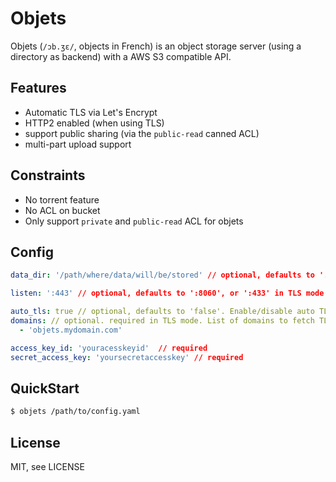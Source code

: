 # Objets

Objets (`/ɔb.ʒɛ/`, objects in French) is an object storage server (using a directory as backend) with a AWS S3 compatible API.

## Features

 - Automatic TLS via Let's Encrypt
 - HTTP2 enabled (when using TLS)
 - support public sharing (via the `public-read` canned ACL)
 - multi-part upload support

## Constraints

 - No torrent feature
 - No ACL on bucket
 - Only support `private` and `public-read` ACL for objets

## Config

```yaml
data_dir: '/path/where/data/will/be/stored' // optional, defaults to './objets_data'

listen: ':443' // optional, defaults to ':8060', or ':433' in TLS mode

auto_tls: true // optional, defaults to 'false'. Enable/disable auto TLS via Let's Encrypt
domains: // optional. required in TLS mode. List of domains to fetch TLS certificate
  - 'objets.mydomain.com'

access_key_id: 'youracesskeyid'  // required
secret_access_key: 'yoursecretaccesskey' // required
```

## QuickStart

```sh
$ objets /path/to/config.yaml
```

## License

MIT, see LICENSE
